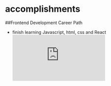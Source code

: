 # accomplishments

##Frontend Development Career Path 
- finish learning Javascript, html, css and React
![Frontend_Developer_Certificate](https://github.com/bryanlaufly/accomplishments/blob/main/The_Frontend_Developer_Career_Path.pdf)

